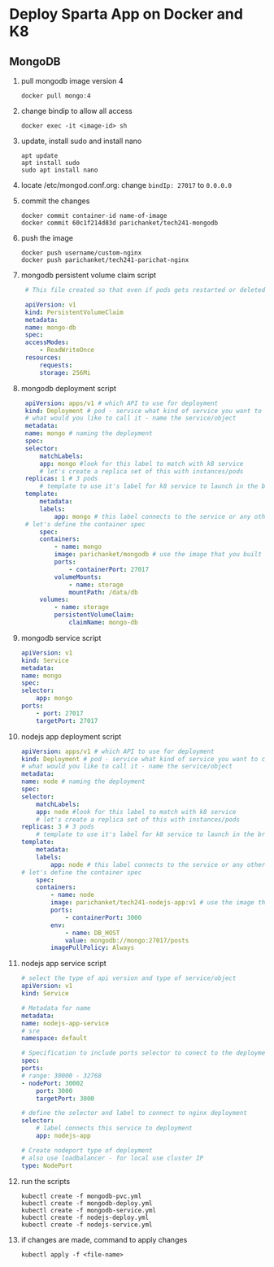 # Deploy Sparta App on Docker and K8

## MongoDB
1. pull mongodb image version 4
   ```
   docker pull mongo:4
   ```

2. change bindip to allow all access
   ```
   docker exec -it <image-id> sh
   ```

3. update, install sudo and install nano 
   ```
   apt update
   apt install sudo
   sudo apt install nano
   ```

4. locate /etc/mongod.conf.org: change `bindIp: 27017` to `0.0.0.0`
5. commit the changes
   ```
   docker commit container-id name-of-image
   docker commit 60c1f214d83d parichanket/tech241-mongodb
   ```

6. push the image
   ```
   docker push username/custom-nginx
   docker push parichanket/tech241-parichat-nginx
   ```

7. mongodb persistent volume claim script
   ```yml
    # This file created so that even if pods gets restarted or deleted, the data wont be lost

    apiVersion: v1
    kind: PersistentVolumeClaim
    metadata:
    name: mongo-db
    spec:
    accessModes:
        - ReadWriteOnce
    resources:
        requests:
        storage: 256Mi

   ```

8. mongodb deployment script
   ```yml
    apiVersion: apps/v1 # which API to use for deployment
    kind: Deployment # pod - service what kind of service you want to create
    # what would you like to call it - name the service/object
    metadata:
    name: mongo # naming the deployment
    spec:
    selector:
        matchLabels:
        app: mongo #look for this label to match with k8 service
        # let's create a replica set of this with instances/pods
    replicas: 1 # 3 pods
        # template to use it's label for k8 service to launch in the browser
    template:
        metadata:
        labels:
            app: mongo # this label connects to the service or any other k8 components
    # let's define the container spec
        spec:
        containers:
            - name: mongo
            image: parichanket/mongodb # use the image that you built
            ports:
                - containerPort: 27017
            volumeMounts:
                - name: storage
                mountPath: /data/db
        volumes:
            - name: storage
            persistentVolumeClaim:
                claimName: mongo-db
   ```

9.  mongodb service script
    ```yml
    apiVersion: v1
    kind: Service
    metadata:
    name: mongo
    spec:
    selector:
        app: mongo
    ports:
        - port: 27017
        targetPort: 27017
    ```

10. nodejs app deployment script
    ```yml
    apiVersion: apps/v1 # which API to use for deployment
    kind: Deployment # pod - service what kind of service you want to create
    # what would you like to call it - name the service/object
    metadata:
    name: node # naming the deployment
    spec:
    selector:
        matchLabels:
        app: node #look for this label to match with k8 service
        # let's create a replica set of this with instances/pods
    replicas: 3 # 3 pods
        # template to use it's label for k8 service to launch in the browser
    template:
        metadata:
        labels:
            app: node # this label connects to the service or any other k8 components
    # let's define the container spec
        spec:
        containers:
            - name: node
            image: parichanket/tech241-nodejs-app:v1 # use the image that you built
            ports:
                - containerPort: 3000
            env:
                - name: DB_HOST
                value: mongodb://mongo:27017/posts
            imagePullPolicy: Always
    ```

11. nodejs app service script
    ```yml
    # select the type of api version and type of service/object
    apiVersion: v1
    kind: Service

    # Metadata for name
    metadata:
    name: nodejs-app-service
    # sre
    namespace: default 

    # Specification to include ports selector to conect to the deployment
    spec:
    ports:
    # range: 30000 - 32768
    - nodePort: 30002
        port: 3000
        targetPort: 3000

    # define the selector and label to connect to nginx deployment
    selector:
        # label connects this service to deployment
        app: nodejs-app

    # Create nodeport type of deployment
    # also use loadbalancer - for local use cluster IP
    type: NodePort
    ```

11. run the scripts
    ```
    kubectl create -f mongodb-pvc.yml
    kubectl create -f mongodb-deploy.yml
    kubectl create -f mongodb-service.yml
    kubectl create -f nodejs-deploy.yml
    kubectl create -f nodejs-service.yml
    ```

12. if changes are made, command to apply changes
    ```
    kubectl apply -f <file-name>
    ```